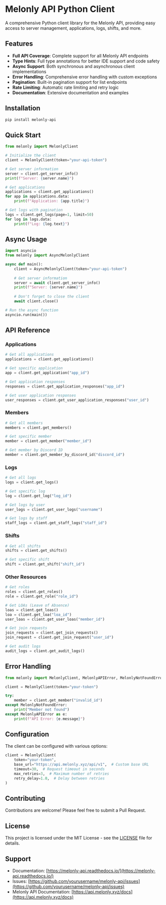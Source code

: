 # Melonly API Python Client

A comprehensive Python client library for the Melonly API, providing easy access to server management, applications, logs, shifts, and more.

## Features

- **Full API Coverage**: Complete support for all Melonly API endpoints
- **Type Hints**: Full type annotations for better IDE support and code safety
- **Async Support**: Both synchronous and asynchronous client implementations
- **Error Handling**: Comprehensive error handling with custom exceptions
- **Pagination**: Built-in pagination support for list endpoints
- **Rate Limiting**: Automatic rate limiting and retry logic
- **Documentation**: Extensive documentation and examples

## Installation

```bash
pip install melonly-api
```

## Quick Start

```python
from melonly import MelonlyClient

# Initialize the client
client = MelonlyClient(token="your-api-token")

# Get server information
server = client.get_server_info()
print(f"Server: {server.name}")

# Get applications
applications = client.get_applications()
for app in applications.data:
    print(f"Application: {app.title}")

# Get logs with pagination
logs = client.get_logs(page=1, limit=50)
for log in logs.data:
    print(f"Log: {log.text}")
```

## Async Usage

```python
import asyncio
from melonly import AsyncMelonlyClient

async def main():
    client = AsyncMelonlyClient(token="your-api-token")
    
    # Get server information
    server = await client.get_server_info()
    print(f"Server: {server.name}")
    
    # Don't forget to close the client
    await client.close()

# Run the async function
asyncio.run(main())
```

## API Reference

### Applications

```python
# Get all applications
applications = client.get_applications()

# Get specific application
app = client.get_application("app_id")

# Get application responses
responses = client.get_application_responses("app_id")

# Get user application responses
user_responses = client.get_user_application_responses("user_id")
```

### Members

```python
# Get all members
members = client.get_members()

# Get specific member
member = client.get_member("member_id")

# Get member by Discord ID
member = client.get_member_by_discord_id("discord_id")
```

### Logs

```python
# Get all logs
logs = client.get_logs()

# Get specific log
log = client.get_log("log_id")

# Get logs by user
user_logs = client.get_user_logs("username")

# Get logs by staff
staff_logs = client.get_staff_logs("staff_id")
```

### Shifts

```python
# Get all shifts
shifts = client.get_shifts()

# Get specific shift
shift = client.get_shift("shift_id")
```

### Other Resources

```python
# Get roles
roles = client.get_roles()
role = client.get_role("role_id")

# Get LOAs (Leave of Absence)
loas = client.get_loas()
loa = client.get_loa("loa_id")
user_loas = client.get_user_loas("member_id")

# Get join requests
join_requests = client.get_join_requests()
join_request = client.get_join_request("user_id")

# Get audit logs
audit_logs = client.get_audit_logs()
```

## Error Handling

```python
from melonly import MelonlyClient, MelonlyAPIError, MelonlyNotFoundError

client = MelonlyClient(token="your-token")

try:
    member = client.get_member("invalid_id")
except MelonlyNotFoundError:
    print("Member not found")
except MelonlyAPIError as e:
    print(f"API Error: {e.message}")
```

## Configuration

The client can be configured with various options:

```python
client = MelonlyClient(
    token="your-token",
    base_url="https://api.melonly.xyz/api/v1",  # Custom base URL
    timeout=30,  # Request timeout in seconds
    max_retries=3,  # Maximum number of retries
    retry_delay=1.0,  # Delay between retries
)
```

## Contributing

Contributions are welcome! Please feel free to submit a Pull Request.

## License

This project is licensed under the MIT License - see the [LICENSE](LICENSE) file for details.

## Support

- Documentation: [https://melonly-api.readthedocs.io/](https://melonly-api.readthedocs.io/)
- Issues: [https://github.com/yourusername/melonly-api/issues](https://github.com/yourusername/melonly-api/issues)
- Melonly API Documentation: [https://api.melonly.xyz/docs](https://api.melonly.xyz/docs)